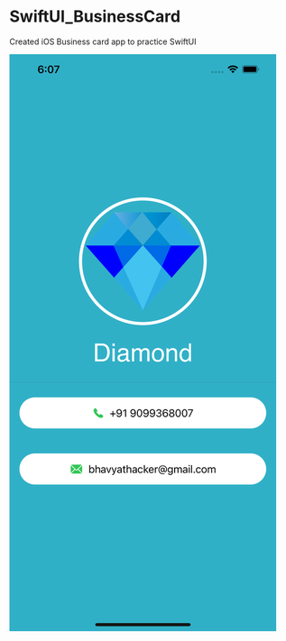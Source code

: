 # SwiftUI_BusinessCard
Created iOS Business card app to practice SwiftUI

![](https://github.com/bhavyathacker/SwiftUI_BusinessCard/blob/main/Simulator%20Screen%20Shot%20-%20iPhone%2013%20Pro%20Max%20-%202022-01-29%20at%2018.07.59.png)
